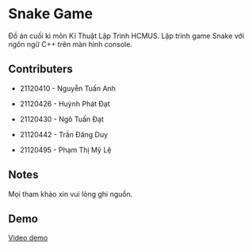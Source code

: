 # Snake Game 
Đồ án cuối kì môn Kĩ Thuật Lập Trình HCMUS. Lập trình game Snake với ngôn ngữ C++ trên màn hình console. 
## Contributers
- 21120410 - Nguyễn Tuấn Anh

- 21120426 - Huỳnh Phát Đạt

- 21120430 - Ngô Tuấn Đạt

- 21120442 - Trần Đăng Duy

- 21120495 - Phạm Thị Mỹ Lệ
## Notes
Mọi tham khảo xin vui lòng ghi nguồn. 
## Demo
[Video demo](https://www.youtube.com/watch?v=pPkmMCNEwko)
